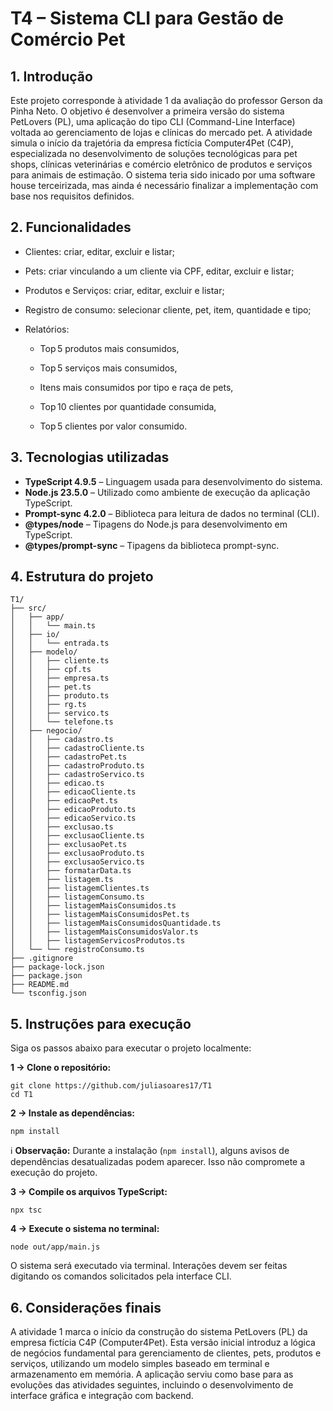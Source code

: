 # T4 – Sistema CLI para Gestão de Comércio Pet

## 1. Introdução

Este projeto corresponde à atividade 1 da avaliação do professor Gerson da Pinha Neto. O objetivo é desenvolver a primeira versão do sistema PetLovers (PL), uma aplicação do tipo CLI (Command-Line Interface) voltada ao gerenciamento de lojas e clínicas do mercado pet.
A atividade simula o início da trajetória da empresa fictícia Computer4Pet (C4P), especializada no desenvolvimento de soluções tecnológicas para pet shops, clínicas veterinárias e comércio eletrônico de produtos e serviços para animais de estimação. O sistema teria sido inicado por uma software house terceirizada, mas ainda é necessário finalizar a implementação com base nos requisitos definidos.

## 2. Funcionalidades
- Clientes: criar, editar, excluir e listar;

- Pets: criar vinculando a um cliente via CPF, editar, excluir e listar;

- Produtos e Serviços: criar, editar, excluir e listar;

- Registro de consumo: selecionar cliente, pet, item, quantidade e tipo;

- Relatórios:

  - Top 5 produtos mais consumidos,

  - Top 5 serviços mais consumidos,

  - Itens mais consumidos por tipo e raça de pets,

  - Top 10 clientes por quantidade consumida,

  - Top 5 clientes por valor consumido.

## 3. Tecnologias utilizadas

- **TypeScript 4.9.5** – Linguagem usada para desenvolvimento do sistema.
- **Node.js 23.5.0** – Utilizado como ambiente de execução da aplicação TypeScript.
- **Prompt-sync 4.2.0** – Biblioteca para leitura de dados no terminal (CLI).
- **@types/node** – Tipagens do Node.js para desenvolvimento em TypeScript.
- **@types/prompt-sync** – Tipagens da biblioteca prompt-sync.

## 4. Estrutura do projeto

```
T1/
├── src/
│   ├── app/
│   │   └── main.ts
│   ├── io/
│   │   └── entrada.ts
│   ├── modelo/
│   │   ├── cliente.ts
│   │   ├── cpf.ts
│   │   ├── empresa.ts
│   │   ├── pet.ts
│   │   ├── produto.ts
│   │   ├── rg.ts
│   │   ├── servico.ts
│   │   └── telefone.ts
│   ├── negocio/
│   │   ├── cadastro.ts
│   │   ├── cadastroCliente.ts
│   │   ├── cadastroPet.ts
│   │   ├── cadastroProduto.ts
│   │   ├── cadastroServico.ts
│   │   ├── edicao.ts
│   │   ├── edicaoCliente.ts
│   │   ├── edicaoPet.ts
│   │   ├── edicaoProduto.ts
│   │   ├── edicaoServico.ts
│   │   ├── exclusao.ts
│   │   ├── exclusaoCliente.ts
│   │   ├── exclusaoPet.ts
│   │   ├── exclusaoProduto.ts
│   │   ├── exclusaoServico.ts
│   │   ├── formatarData.ts
│   │   ├── listagem.ts
│   │   ├── listagemClientes.ts
│   │   ├── listagemConsumo.ts
│   │   ├── listagemMaisConsumidos.ts
│   │   ├── listagemMaisConsumidosPet.ts
│   │   ├── listagemMaisConsumidosQuantidade.ts
│   │   ├── listagemMaisConsumidosValor.ts
│   │   ├── listagemServicosProdutos.ts
│   └── └── registroConsumo.ts
├── .gitignore
├── package-lock.json
├── package.json
├── README.md
└── tsconfig.json

```

## 5. Instruções para execução
Siga os passos abaixo para executar o projeto localmente:

**1 -> Clone o repositório:**

```
git clone https://github.com/juliasoares17/T1
cd T1
```

**2 -> Instale as dependências:**

```
npm install
```

ℹ️ **Observação:** Durante a instalação (`npm install`), alguns avisos de dependências desatualizadas podem aparecer. Isso não compromete a execução do projeto.

**3 -> Compile os arquivos TypeScript:**

```
npx tsc
```

**4 -> Execute o sistema no terminal:**

```
node out/app/main.js
```

O sistema será executado via terminal. Interações devem ser feitas digitando os comandos solicitados pela interface CLI.

## 6. Considerações finais
A atividade 1 marca o início da construção do sistema PetLovers (PL) da empresa fictícia C4P (Computer4Pet). Esta versão inicial introduz a lógica de negócios fundamental para gerenciamento de clientes, pets, produtos e serviços, utilizando um modelo simples baseado em terminal e armazenamento em memória. A aplicação serviu como base para as evoluções das atividades seguintes, incluindo o desenvolvimento de interface gráfica e integração com backend.